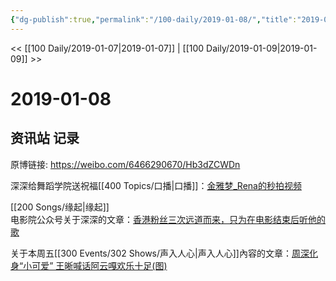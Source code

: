 ```yaml
---
{"dg-publish":true,"permalink":"/100-daily/2019-01-08/","title":"2019-01-08"}
---
```



<< [[100 Daily/2019-01-07\|2019-01-07]] | [[100 Daily/2019-01-09\|2019-01-09]] >>

# 2019-01-08

## 资讯站 记录

原博链接: https://weibo.com/6466290670/Hb3dZCWDn

深深给舞蹈学院送祝福[[400 Topics/口播\|口播]]：[金雅梦_Rena的秒拍视频](https://video.weibo.com/show?fid=1034:4326140798795150)

[[200 Songs/缘起\|缘起]]  
电影院公众号关于深深的文章：[香港粉丝三次远道而来，只为在电影结束后听他的歌](https://weibo.cn/sinaurl?u=https%3A%2F%2Fmp.weixin.qq.com%2Fs%3F__biz%3DMzA5NTAwNzc2MA%3D%3D%26mid%3D2655658759%26idx%3D1%26sn%3D2fc826414bb8ce47f33e1aacc8eef067)

关于本周五[[300 Events/302 Shows/声入人心\|声入人心]]內容的文章：[周深化身“小可爱” 王晰喊话阿云嘎欢乐十足(图)](https://weibo.cn/sinaurl?u=https%3A%2F%2Fxw.qq.com%2Fhn%2F20190108004637%2FHNN2019010800463700)
